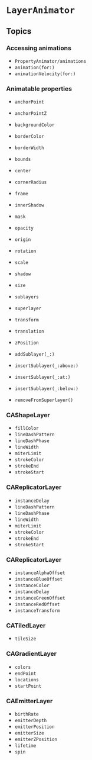 # ``LayerAnimator``

## Topics

### Accessing animations

- ``PropertyAnimator/animations``
- ``animation(for:)``
- ``animationVelocity(for:)``

### Animatable properties

- ``anchorPoint``
- ``anchorPointZ``
- ``backgroundColor``
- ``borderColor``
- ``borderWidth``
- ``bounds``
- ``center``
- ``cornerRadius``
- ``frame``
- ``innerShadow``
- ``mask``
- ``opacity``
- ``origin``
- ``rotation``
- ``scale``
- ``shadow``
- ``size``
- ``sublayers``
- ``superlayer``
- ``transform``
- ``translation``
- ``zPosition``

- ``addSublayer(_:)``
- ``insertSublayer(_:above:)``
- ``insertSublayer(_:at:)``
- ``insertSublayer(_:below:)``
- ``removeFromSuperlayer()``

### CAShapeLayer

- ``fillColor``
- ``lineDashPattern``
- ``lineDashPhase``
- ``lineWidth``
- ``miterLimit``
- ``strokeColor``
- ``strokeEnd``
- ``strokeStart``

### CAReplicatorLayer

- ``instanceDelay``
- ``lineDashPattern``
- ``lineDashPhase``
- ``lineWidth``
- ``miterLimit``
- ``strokeColor``
- ``strokeEnd``
- ``strokeStart``

### CAReplicatorLayer

- ``instanceAlphaOffset``
- ``instanceBlueOffset``
- ``instanceColor``
- ``instanceDelay``
- ``instanceGreenOffset``
- ``instanceRedOffset``
- ``instanceTransform``

### CATiledLayer
- ``tileSize``

### CAGradientLayer

- ``colors``
- ``endPoint``
- ``locations``
- ``startPoint``

### CAEmitterLayer

- ``birthRate``
- ``emitterDepth``
- ``emitterPosition``
- ``emitterSize``
- ``emitterZPosition``
- ``lifetime``
- ``spin``
